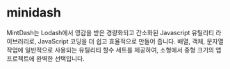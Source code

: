 # minidash

MintDash는 Lodash에서 영감을 받은 경량화되고 간소화된 Javascript 유틸리티 라이브러리로, JavaScript 코딩을 더 쉽고 효율적으로 만들어 줍니다. 배열, 객체, 문자열 작업에 일반적으로 사용되는 유틸리티 할수 세트를 제공하여, 소형에서 중형 크기의 앱 프로젝트에 완벽한 선택입니다.
